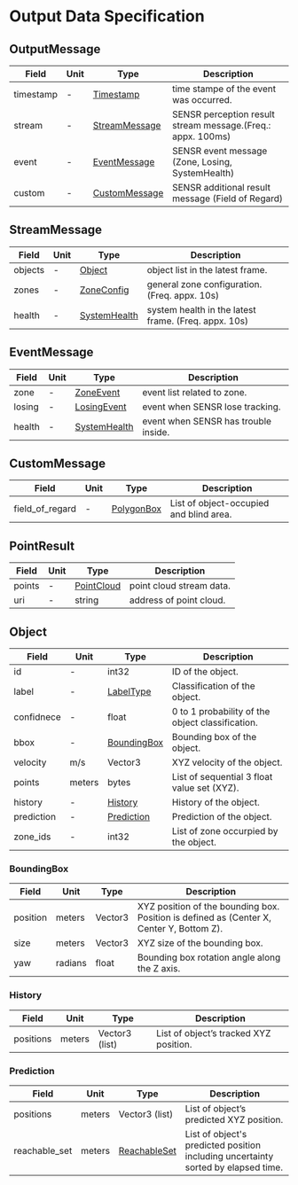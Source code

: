 # Output Data Specification

## OutputMessage

Field | Unit | Type | Description
--- | --- | --- | ---
timestamp | - | [Timestamp](https://developers.google.com/protocol-buffers/docs/reference/csharp/class/google/protobuf/well-known-types/timestamp) | time stampe of the event was occurred.
stream | - | [StreamMessage](#streammessage) | SENSR perception result stream message.(Freq.: appx. 100ms)
event | - | [EventMessage](#eventmessage) | SENSR event message (Zone, Losing, SystemHealth)
custom | - | [CustomMessage](#custommessage) | SENSR additional result message (Field of Regard)

## StreamMessage

Field | Unit | Type | Description
--- | --- | --- | ---
objects | - | [Object](#object) | object list in the latest frame.
zones | - | [ZoneConfig](https://github.com/seoulrobotics/sensr_proto/blob/master/output.proto) | general zone configuration. (Freq. appx. 10s) 
health | - | [SystemHealth](https://github.com/seoulrobotics/sensr_proto/blob/master/output.proto) | system health in the latest frame. (Freq. appx. 10s) 

## EventMessage

Field | Unit | Type | Description
--- | --- | --- | ---
zone | - | [ZoneEvent](https://github.com/seoulrobotics/sensr_proto/blob/master/output.proto) | event list related to zone.
losing | - | [LosingEvent](https://github.com/seoulrobotics/sensr_proto/blob/master/output.proto) | event when SENSR lose tracking.
health | - | [SystemHealth](https://github.com/seoulrobotics/sensr_proto/blob/master/output.proto) | event when SENSR has trouble inside.

## CustomMessage

Field | Unit | Type | Description
--- | --- | --- | ---
field_of_regard | - | [PolygonBox](https://github.com/seoulrobotics/sensr_proto/blob/master/type.proto) | List of object-occupied and blind area.

## PointResult

Field | Unit | Type | Description
--- | --- | --- | ---
points | - | [PointCloud](https://github.com/seoulrobotics/sensr_proto/blob/master/point_cloud.proto) | point cloud stream data.
uri | - | string | address of point cloud.

## Object

Field | Unit | Type | Description
--- | --- | --- | ---
id | - | int32 | ID of the object.
label | - | [LabelType](https://github.com/seoulrobotics/sensr_proto/blob/master/type.proto) | Classification of the object.
confidnece | - | float | 0 to 1 probability of the object classification.
bbox | - | [BoundingBox](#boundingbox) | Bounding box of the object.
velocity | m/s | Vector3 | XYZ velocity of the object.
points | meters | bytes | List of sequential 3 float value set (XYZ).
history | - | [History](#history) | History of the object.
prediction | - | [Prediction](#prediction) | Prediction of the object.
zone_ids | - | int32 | List of zone occurpied by the object.

### BoundingBox

Field | Unit | Type | Description
--- | --- | --- | ---
position | meters | Vector3 | XYZ position of the bounding box. Position is defined as (Center X, Center Y, Bottom Z).
size | meters | Vector3 | XYZ size of the bounding box.
yaw | radians | float | Bounding box rotation angle along the Z axis.

### History

Field | Unit | Type | Description
--- | --- | --- | ---
positions | meters | Vector3 (list) | List of object’s tracked XYZ position.

### Prediction

Field | Unit | Type | Description
--- | --- | --- | ---
positions | meters | Vector3 (list) | List of object’s predicted XYZ position.
reachable_set | meters | [ReachableSet](https://github.com/seoulrobotics/sensr_proto/blob/master/type.proto) | List of object's predicted position including uncertainty sorted by elapsed time.
